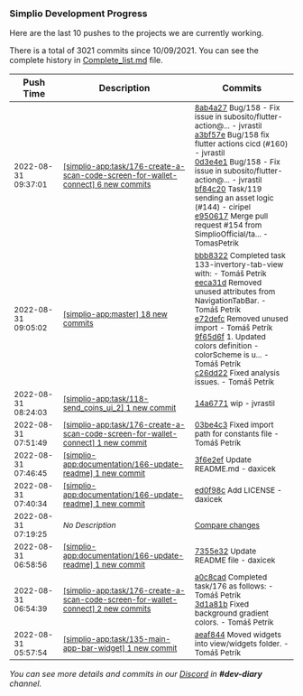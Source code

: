 
### Simplio Development Progress

Here are the last 10 pushes to the projects we are currently working.

There is a total of 3021 commits since 10/09/2021. You can see the complete history in
 [Complete_list.md](Complete_list.md) file.

| Push Time | Description | Commits |
| --- | --- | --- |
| <sub>2022-08-31 09:37:01</sub> | <sub>[[simplio-app:task/176\-create\-a\-scan\-code\-screen\-for\-wallet\-connect] 6 new commits](https://github.com/SimplioOfficial/simplio-app/compare/03be4c39a0e8...09d1d86d033e)</sub> | <sub>[8ab4a27](https://github.com/SimplioOfficial/simplio-app/commit/8ab4a2701b9e46235562b54b60cca3007a1bc4c4) Bug/158 - Fix issue in subosito/flutter-action@... - jvrastil<br>[a3bf57e](https://github.com/SimplioOfficial/simplio-app/commit/a3bf57e59dd4cb1ac21a555dea9098e76ab85e3d) Bug/158 fix flutter actions cicd (#160) - jvrastil<br>[0d3e4e1](https://github.com/SimplioOfficial/simplio-app/commit/0d3e4e12a32c9eeed564ec605fdc858b613b0556) Bug/158 - Fix issue in subosito/flutter-action@... - jvrastil<br>[bf84c20](https://github.com/SimplioOfficial/simplio-app/commit/bf84c2001d100c51f5d6a579f2c6f7cf37b368d9) Task/119 sending an asset logic (#144) - ciripel<br>[e950617](https://github.com/SimplioOfficial/simplio-app/commit/e9506173df702448df5469f486f58480b67245d9) Merge pull request #154 from SimplioOfficial/ta... - TomasPetrik</sub> |
| <sub>2022-08-31 09:05:02</sub> | <sub>[[simplio-app:master] 18 new commits](https://github.com/SimplioOfficial/simplio-app/compare/bf84c2001d10...e9506173df70)</sub> | <sub>[bbb8322](https://github.com/SimplioOfficial/simplio-app/commit/bbb8322c59184a3373d3eab6cc4639398db0839f) Completed task 133-invertory-tab-view with: - Tomáš Petrík<br>[eeca31d](https://github.com/SimplioOfficial/simplio-app/commit/eeca31dead2b2bc689bbb6f0f713290238406b2d) Removed unused attributes from NavigationTabBar. - Tomáš Petrík<br>[e72defc](https://github.com/SimplioOfficial/simplio-app/commit/e72defcea1bca339b845ec5d9a0c390fd9dc3edd) Removed unused import - Tomáš Petrík<br>[9f65d6f](https://github.com/SimplioOfficial/simplio-app/commit/9f65d6fc33cb0ebf3400e71ec5e66f79293ad6ec) 1. Updated colors definition - colorScheme is u... - Tomáš Petrík<br>[c26dd22](https://github.com/SimplioOfficial/simplio-app/commit/c26dd2272c003de600d3fe998e45d7af753ee260) Fixed analysis issues. - Tomáš Petrík</sub> |
| <sub>2022-08-31 08:24:03</sub> | <sub>[[simplio-app:task/118\-send\_coins\_ui\_2] 1 new commit](https://github.com/SimplioOfficial/simplio-app/commit/14a6771e9f822a30bf1998d7c668b2c85a9c5744)</sub> | <sub>[14a6771](https://github.com/SimplioOfficial/simplio-app/commit/14a6771e9f822a30bf1998d7c668b2c85a9c5744) wip - jvrastil</sub> |
| <sub>2022-08-31 07:51:49</sub> | <sub>[[simplio-app:task/176\-create\-a\-scan\-code\-screen\-for\-wallet\-connect] 1 new commit](https://github.com/SimplioOfficial/simplio-app/commit/03be4c39a0e80d506a756ee758ab2e65f8559b44)</sub> | <sub>[03be4c3](https://github.com/SimplioOfficial/simplio-app/commit/03be4c39a0e80d506a756ee758ab2e65f8559b44) Fixed import path for constants file - Tomáš Petrík</sub> |
| <sub>2022-08-31 07:46:45</sub> | <sub>[[simplio-app:documentation/166\-update\-readme] 1 new commit](https://github.com/SimplioOfficial/simplio-app/commit/3f6e2ef45e76e25504a476119356efb24f4d498f)</sub> | <sub>[3f6e2ef](https://github.com/SimplioOfficial/simplio-app/commit/3f6e2ef45e76e25504a476119356efb24f4d498f) Update README.md - daxicek</sub> |
| <sub>2022-08-31 07:40:34</sub> | <sub>[[simplio-app:documentation/166\-update\-readme] 1 new commit](https://github.com/SimplioOfficial/simplio-app/commit/ed0f98c80b0087b6b6104dbc530192379ef921a2)</sub> | <sub>[ed0f98c](https://github.com/SimplioOfficial/simplio-app/commit/ed0f98c80b0087b6b6104dbc530192379ef921a2) Add LICENSE - daxicek</sub> |
| <sub>2022-08-31 07:19:25</sub> | <sub>_No Description_</sub> | <sub>[Compare changes](https://github.com/SimplioOfficial/simplio-app/compare/ba5c33f565db...3220593f5ff4)</sub> |
| <sub>2022-08-31 06:58:56</sub> | <sub>[[simplio-app:documentation/166\-update\-readme] 1 new commit](https://github.com/SimplioOfficial/simplio-app/commit/7355e3289840022bbacd87634f4ddcbdd74aeca3)</sub> | <sub>[7355e32](https://github.com/SimplioOfficial/simplio-app/commit/7355e3289840022bbacd87634f4ddcbdd74aeca3) Update README file - daxicek</sub> |
| <sub>2022-08-31 06:54:39</sub> | <sub>[[simplio-app:task/176\-create\-a\-scan\-code\-screen\-for\-wallet\-connect] 2 new commits](https://github.com/SimplioOfficial/simplio-app/compare/a0c8cada7ba2^...3d1a81b3067d)</sub> | <sub>[a0c8cad](https://github.com/SimplioOfficial/simplio-app/commit/a0c8cada7ba2cf0863a6600a0cfcfbe18252ab58) Completed task/176 as follows: - Tomáš Petrík<br>[3d1a81b](https://github.com/SimplioOfficial/simplio-app/commit/3d1a81b3067deb6fcf0d71197717ecee89ae19d2) Fixed background gradient colors. - Tomáš Petrík</sub> |
| <sub>2022-08-31 05:57:54</sub> | <sub>[[simplio-app:task/135\-main\-app\-bar\-widget] 1 new commit](https://github.com/SimplioOfficial/simplio-app/commit/aeaf844624bc6755838cc82e680aa16b0875375b)</sub> | <sub>[aeaf844](https://github.com/SimplioOfficial/simplio-app/commit/aeaf844624bc6755838cc82e680aa16b0875375b) Moved widgets into view/widgets folder. - Tomáš Petrík</sub> |

_You can see more details and commits in our [Discord](https://discord.gg/aKhjuwZmdP) in **#dev-diary** channel._
